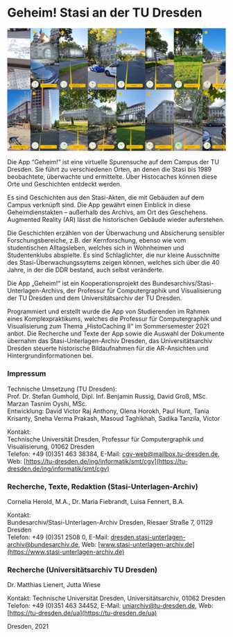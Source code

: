 # Geheim! Stasi an der TU Dresden

![AR screenshots from Geheim!](/doc/ar_screenshots.jpg "AR Screenshots")

Die App “Geheim!“ ist eine virtuelle Spurensuche auf dem Campus der TU Dresden. Sie führt zu verschiedenen Orten, an denen die Stasi bis 1989 beobachtete, überwachte und ermittelte. Über Histocaches können diese Orte und Geschichten entdeckt werden. 

Es sind Geschichten aus den Stasi-Akten, die mit Gebäuden auf dem Campus verknüpft sind. Die App gewährt einen Einblick in diese Geheimdienstakten – außerhalb des Archivs, am Ort des Geschehens. Augmented Reality (AR) lässt die historischen Gebäude wieder auferstehen. 

Die Geschichten erzählen von der Überwachung und Absicherung sensibler Forschungsbereiche, z.B. der Kernforschung, ebenso wie vom studentischen Alltagsleben, welches sich in Wohnheimen und Studentenklubs abspielte. Es sind Schlaglichter, die nur kleine Ausschnitte des Stasi-Überwachungssytems zeigen können, welches sich über die 40 Jahre, in der die DDR bestand, auch selbst veränderte. 

Die App „Geheim!“ ist ein Kooperationsprojekt des Bundesarchivs/Stasi-Unterlagen-Archivs, der Professur für Computergraphik und Visualisierung der TU Dresden und dem Universitätsarchiv der TU Dresden.

Programmiert und erstellt wurde die App von Studierenden im Rahmen eines Komplexpraktikums, welches die Professur für Computergraphik und Visualisierung zum Thema „HistoCaching II“ im Sommersemester 2021 anbot. Die Recherche und Texte der App sowie die Auswahl der Dokumente übernahm das Stasi-Unterlagen-Archiv Dresden, das Universitätsarchiv Dresden steuerte historische Bildaufnahmen für die AR-Ansichten und Hintergrundinformationen bei.

### Impressum

Technische Umsetzung (TU Dresden):  
Prof. Dr. Stefan Gumhold, Dipl. Inf. Benjamin Russig, David Groß, MSc. Marzan Tasnim Oyshi, MSc.  
Entwicklung: David Victor Raj Anthony, Olena Horokh, Paul Hunt, Tania Krisanty, Sneha Verma Prakash, Masoud Taghikhah, Sadika Tanzila, Victor

Kontakt:  
Technische Universität Dresden, Professur für Computergraphik und Visualisierung, 01062 Dresden  
Telefon: +49 (0)351 463 38384, E-Mail: cgv-web@mailbox.tu-dresden.de, Web: [https://tu-dresden.de/ing/informatik/smt/cgv](https://tu-dresden.de/ing/informatik/smt/cgv)

### Recherche, Texte, Redaktion (Stasi-Unterlagen-Archiv)

Cornelia Herold, M.A., Dr. Maria Fiebrandt, Luisa Fennert, B.A.

Kontakt:  
Bundesarchiv/Stasi-Unterlagen-Archiv Dresden, Riesaer Straße 7, 01129 Dresden  
Telefon: +49 (0)351 2508 0, E-Mail: dresden.stasi-unterlagen-archiv@bundesarchiv.de, Web: [www.stasi-unterlagen-archiv.de](https://www.stasi-unterlagen-archiv.de)

### Recherche (Universitätsarchiv TU Dresden)

Dr. Matthias Lienert, Jutta Wiese

Kontakt: Technische Universität Dresden, Universitätsarchiv, 01062 Dresden  
Telefon: +49 (0)351 463 34452, E-Mail: uniarchiv@tu-dresden.de, Web: [https://tu-dresden.de/ua](https://tu-dresden.de/ua)

Dresden, 2021
